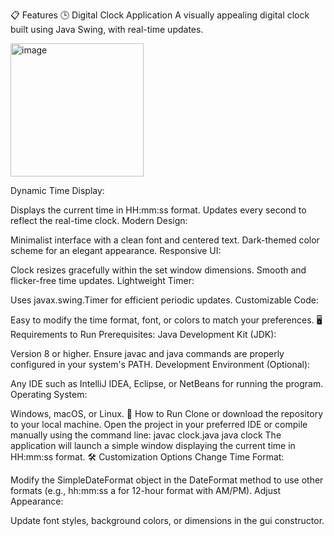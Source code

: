 📋 Features
🕒 Digital Clock Application
A visually appealing digital clock built using Java Swing, with real-time updates.

<img width="213" alt="image" src="https://github.com/user-attachments/assets/97ba333a-70de-42f9-b8d1-fc0cdaf61e5b" />

Dynamic Time Display:

Displays the current time in HH:mm:ss format.
Updates every second to reflect the real-time clock.
Modern Design:

Minimalist interface with a clean font and centered text.
Dark-themed color scheme for an elegant appearance.
Responsive UI:

Clock resizes gracefully within the set window dimensions.
Smooth and flicker-free time updates.
Lightweight Timer:

Uses javax.swing.Timer for efficient periodic updates.
Customizable Code:

Easy to modify the time format, font, or colors to match your preferences.
🖥️ Requirements to Run
Prerequisites:
Java Development Kit (JDK):

Version 8 or higher.
Ensure javac and java commands are properly configured in your system's PATH.
Development Environment (Optional):

Any IDE such as IntelliJ IDEA, Eclipse, or NetBeans for running the program.
Operating System:

Windows, macOS, or Linux.
🚀 How to Run
Clone or download the repository to your local machine.
Open the project in your preferred IDE or compile manually using the command line:
javac clock.java
java clock
The application will launch a simple window displaying the current time in HH:mm:ss format.
🛠️ Customization Options
Change Time Format:

Modify the SimpleDateFormat object in the DateFormat method to use other formats (e.g., hh:mm:ss a for 12-hour format with AM/PM).
Adjust Appearance:

Update font styles, background colors, or dimensions in the gui constructor.
